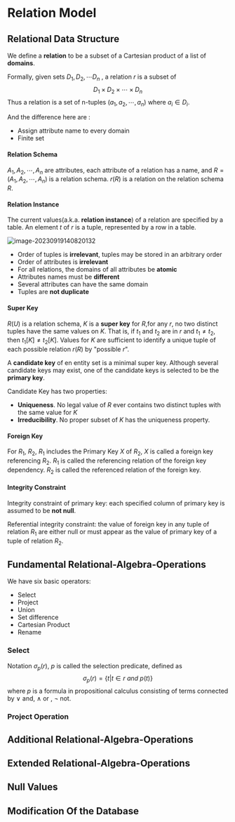 # Relation Model

## Relational Data Structure

We define a **relation** to be a subset of a Cartesian product of a list of **domains**.

Formally, given sets $D_1, D_2, \cdots D_n$ , a relation $r$ is  a subset of 
$$
D_1 \times D_2  \times \cdots \times D_n
$$
Thus a relation is a set of n-tuples $(a_1, a_2, \cdots, a_n)$ where $a_i \in D_i$.

And the difference here are :

- Assign attribute name to every domain
- Finite set

#### Relation Schema

$A_1, A_2, \cdots, A_n$ are attributes, each attribute of a relation has a name, and $R=(A_1, A_2, \cdots, A_n)$ is a relation schema. $r(R)$ is a relation on the relation schema $R$.

#### Relation Instance

The current values(a.k.a. **relation instance**) of a relation are specified by a table. An element $t$ of $r$ is a tuple, represented by a row in a table.

![image-20230919140820132](./relation-model/image-20230919140820132.png)

- Order of tuples is **irrelevant**, tuples may be stored in an arbitrary order
- Order of attributes is **irrelevant**
- For all relations, the domains of all attributes be **atomic**
- Attributes names must be **different**
- Several attributes can have the same domain
- Tuples are **not duplicate**

#### Super Key

$R(U)$ is a relation schema, $K$ is a **super key** for $R$,for any $r$, no two distinct tuples have the same values on $K$. That is, if $t_1$ and $t_2$ are in $r$ and  $t_1 \neq t_2$, then $t_1[K] \neq t_2[K]$. Values for $K$ are sufficient to identify a unique tuple of each possible relation $r(R)$ by "possible $r$".

A **candidate key** of en entity set is a minimal super key. Although several candidate keys may exist, one of the candidate keys is selected to be the **primary key**.

Candidate Key has two properties:

- **Uniqueness**. No legal value of $R$ ever contains two distinct tuples with the same value for $K$
- **Irreducibility**. No proper subset of $K$ has the uniqueness property.

#### Foreign Key

For $R_1$, $R_2$, $R_1$ includes the Primary Key $X$ of $R_2$, $X$ is called a foreign key referencing $R_2$. $R_1$ is called the referencing relation of the foreign key dependency. $R_2$ is called the referenced relation of the foreign key.

 #### Integrity Constraint

Integrity constraint of primary key: each specified column of primary key is assumed to be **not null**.

Referential integrity constraint: the value of foreign key in any tuple of relation $R_1$ are either null or must appear as the value of primary key of a tuple of relation $R_2$.

## Fundamental Relational-Algebra-Operations

We have six basic operators:

- Select
- Project
- Union
- Set difference
- Cartesian Product
- Rename

### Select

Notation $\sigma_p(r)$, $p$ is called the selection predicate, defined as 
$$
\sigma_p(r)=\{t|t \in r\ and\ p(t)\}
$$
where $p$ is a formula in propositional calculus consisting of terms connected by $\vee$ and,  $\wedge$ or , $\neg$ not.

### Project Operation





## Additional Relational-Algebra-Operations

## Extended Relational-Algebra-Operations

## Null Values

## Modification Of the Database

